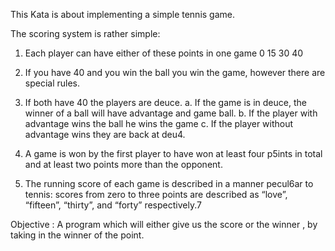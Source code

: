 ﻿This Kata is about implementing a simple tennis game.

The scoring system is rather simple:

1. Each player can have either of these points in one game 0 15 30 40

2. If you have 40 and you win the ball you win the game, however there are special rules.

3. If both have 40 the players are deuce. 
    a. If the game is in deuce, the winner of a ball will have advantage and game ball. 
    b. If the player with advantage wins the ball he wins the game 
    c. If the player without advantage wins they are back at deu4.


4. A game is won by the first player to have won at least four p5ints in total and at least two points more than the opponent.

5. The running score of each game is described in a manner pecul6ar to tennis: scores from zero to three points are described as “love”, “fifteen”, “thirty”, and “forty” respectively.7


Objective :
A program which will either give us the score or the winner , by taking in the winner of the point. 